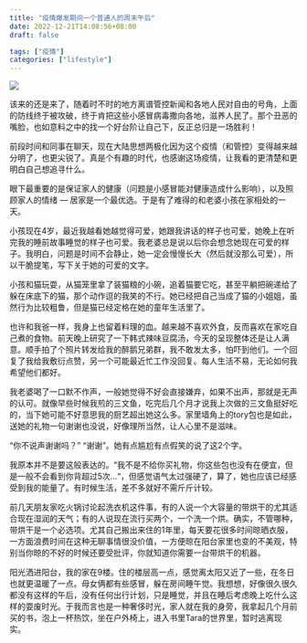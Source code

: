 ```yaml
---
title: "疫情爆发期间一个普通人的周末午后"
date: 2022-12-21T14:08:56+08:00
draft: false

tags: ["疫情"]
categories: ["lifestyle"]
---
```


![](/img/educationbook.jpg)


该来的还是来了，随着时不时的地方离谱管控新闻和各地人民对自由的号角，上面的防线终于被攻破，终于肯把这些小感冒病毒撒向各地，滋养人民了。那个丑恶的嘴脸，也如意料之中的找一个好台阶让自己下，反正总归是一场胜利！

前段时间和同事在聊天，现在大陆思想两极化因为这个疫情（和管控）变得越来越分明了，也更尖锐了。真是个有趣的时代，也感谢这场疫情，让我看的更清楚和更明白自己想追寻什么。

眼下最重要的是保证家人的健康（问题是小感冒能对健康造成什么影响），以及照顾家人的情绪 — 居家是一个最优选。于是有了难得的和老婆小孩在家相处的一天。

小孩现在4岁，最近我越看她越觉得可爱，她跟我讲话的样子也可爱，她晚上在听完我的睡前故事睡觉的样子也可爱。我老婆总是说以后你会想念她现在可爱的样子。我明白，问题是时间不会静止，她一定会慢慢长大（然后就没那么可爱），所以干脆提笔，写下关于她的可爱的文字。

小孩和猫玩耍，从猫笼里拿了装猫粮的小碗，追着猫要它吃，甚至平躺把碗递给了躲在床底下的猫，那个动作逗的我笑的不行。她已经把自己当成了猫的小姐姐，虽然行为比较粗鲁，但是猫已经定格在她的童年生活里了。

也许和我爸一样，我身上也留着料理的血。越来越不喜欢外食，反而喜欢在家吃自己煮的食物。前天晚上研究了一下韩式辣味豆腐汤，今天的呈现整体还是让人满意。顺手拍了个照片转发给我的醉鹅兄弟群，我不敢发太多，怕吓到他们。一个回复了我给我敷衍点赞，另一个可能最近忙工作没回复。每人生活不易，无论如何我希望他们都好。

我老婆喝了一口默不作声，一般她觉得不好会直接嫌弃，如果不出声，那就是无声的认可。就像早些时候我煎的三文鱼，吃完后几个月才说我上次做的三文鱼挺好吃的，当下她可能不好意思我的厨艺超出她这么多。家里墙角上的tory包也是如此，送她的礼物一句谢谢也没说，好像理所当然，让人心里不是滋味。

“你不说声谢谢吗？”
“谢谢”。她有点尴尬有点假笑的说了这2个字。

我原本并不是要这般表达的。“我不是不给你买礼物，你这些包也没有在便宜，但是一般不会看到你背超过5次…“，但感觉语气太过强硬了，算了，她也应该已经感受到我的能量了。有时候生活，差不多就好不需斤斤计较。

前几天朋友家吃火锅讨论起洗衣机这件事，有的人说一个大容量的带烘干的尤其适合现在湿润的天气；有的人说现在流行买两个，一个洗一个烘。确实，不管哪种，带烘干是一个必选项。尤其自己搬出来住的1年里，每天要花很多时间晾晒衣服，一方面浪费时间在这种无聊事情很没价值，一方便晾在阳台家里也变的不美观，特别当你晾的不好的时候还要受批评，你就知道你需要一台带烘干的机器。

阳光洒进阳台，我的家在9楼。住的楼层高一点，感觉离太阳又近了一些，在冬日也就更温暖了一点。母女俩都有些感冒，躲在房间睡午觉。我想想，好像很久很久都没有这样的午后，没有任何出行计划，只是睡觉，并且在睡后考虑晚上吃什么这样的耍废时光。于我而言也是一种奢侈时光，家人就在我的身旁，我拿起几个月前买的书，泡上一杯热饮，坐在户外椅上，进入书里Tara的世界里，暂时逃离现实。